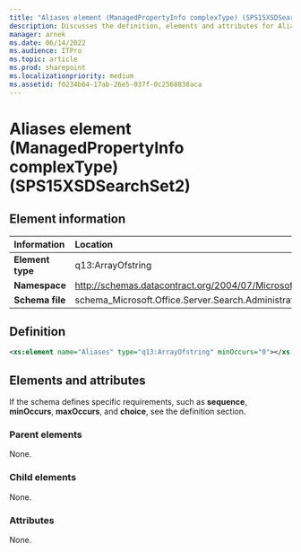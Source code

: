 ```yaml
---
title: "Aliases element (ManagedPropertyInfo complexType) (SPS15XSDSearchSet2)"
description: Discusses the definition, elements and attributes for Aliases element (ManagedPropertyInfo complexType) (SPS15XSDSearchSet2). 
manager: arnek
ms.date: 06/14/2022
ms.audience: ITPro
ms.topic: article
ms.prod: sharepoint
ms.localizationpriority: medium
ms.assetid: f0234b64-17ab-26e5-037f-0c2568838aca
---
```


# Aliases element (ManagedPropertyInfo complexType) (SPS15XSDSearchSet2)

## Element information

|Information|Location|
|:-----|:-----|
|**Element type**  |q13:ArrayOfstring   |
|**Namespace**  |http://schemas.datacontract.org/2004/07/Microsoft.Office.Server.Search.Administration   |
|**Schema file**  |schema_Microsoft.Office.Server.Search.Administration.xsd   |
   
## Definition

```XML
<xs:element name="Aliases" type="q13:ArrayOfstring" minOccurs="0"></xs:element>

```

## Elements and attributes

If the schema defines specific requirements, such as **sequence**, **minOccurs**, **maxOccurs**, and **choice**, see the definition section. 
  
### Parent elements

None.
  
### Child elements

None.
  
### Attributes

None.
  

